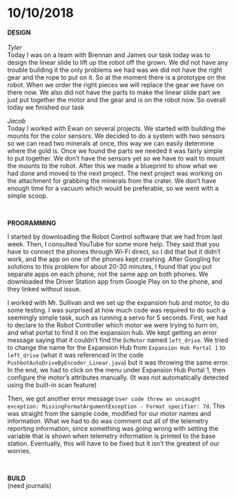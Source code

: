 # 10/10/2018

**DESIGN**
<br>
<br>
_Tyler_
<br>
Today I was on a team with Brennan and James our task today was to design the linear slide to lift up the robot off the grown. We did not have any trouble building it the only problems we had was we did not have the right gear and the rope to put on it. So at the moment  there is a prototype on the robot. When we order the right pieces we will replace the gear we have on there now. We also did not have the parts to make the linear slide part we just put together the motor and the gear and is on the robot now. So overall today we finished our task 

_Jacob_<br>
Today I worked with Ewan on several projects. We started with building the mounts for the color sensors. We decided to do a system with two sensors so we can read two minerals at once, this way we can easily determine where the gold is. Once we found the parts we needed it was fairly simple to put together. We don’t have the sensors yet so we have to wait to mount the mounts to the robot. After this we made a blueprint to show what we had done and moved to the next project. The next project was working on the attachment for grabbing the minerals from the crater. We don’t have enough time for a vacuum which would be preferable, so we went with a simple scoop.

<br>

**PROGRAMMING**

I started by downloading the Robot Control software that we had from last week. Then, I consulted YouTube for some more help. They said that you have to connect the phones through Wi-Fi direct, so I did that but it didn’t work, and the app on one of the phones kept crashing. After Googling for solutions to this problem for about 20-30 minutes, I found that you put separate apps on each phone, not the same app on both phones. We downloaded the Driver Station app from Google Play on to the phone, and they linked without issue.

I worked with Mr. Sullivan and we set up the expansion hub and motor, to do some testing. I was surprised at how much code was required to do such a seemingly simple task, such as running a servo for 5 seconds. First, we had to declare to the Robot Controller which motor we were trying to turn on, and what portal to find it on the expansion hub. We kept getting an error message saying that it couldn’t find the ```DcMotor``` named ```left_drive```. We tried to change the name for the Expansion Hub from ```Expansion Hub Portal 1``` to ```left_drive``` (what it was referenced in the code ```PushbotAutoDriveByEncoder_Linear.java```) but it was throwing the same error. In the end, we had to click on the menu under Expansion Hub Portal 1, then configure the motor’s attributes manually. (It was not automatically detected using the built-in scan feature) 

Then, we got another error message ```User code threw an uncaught exception: MissingFormatArgumentException - Format specifier: 7d```. This was straight from the sample code, modified for our motor names and information. What we had to do was comment out all of the telemetry reporting information, since something was going wrong with setting the variable that is shown when telemetry information is printed to the base station. Eventually, this will have to be fixed but it isn’t the greatest of our worries.

<br>

**BUILD**
<br>
(need journals)
